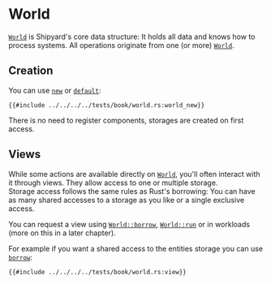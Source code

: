 # World

[`World`](https://docs.rs/shipyard/latest/shipyard/struct.World.html) is Shipyard's core data structure: It holds all data and knows how to process systems. All operations originate from one (or more) [`World`](https://docs.rs/shipyard/latest/shipyard/struct.World.html).

## Creation

You can use [`new`](https://docs.rs/shipyard/latest/shipyard/struct.World.html#method.new) or [`default`](https://docs.rs/shipyard/latest/shipyard/struct.World.html#method.default):

```rust, noplaypen
{{#include ../../../../tests/book/world.rs:world_new}}
```

There is no need to register components, storages are created on first access.

## Views

While some actions are available directly on [`World`](https://docs.rs/shipyard/latest/shipyard/struct.World.html), you'll often interact with it through views. They allow access to one or multiple storage.  
Storage access follows the same rules as Rust's borrowing: You can have as many shared accesses to a storage as you like or a single exclusive access.

You can request a view using [`World::borrow`](https://docs.rs/shipyard/0.4.1/shipyard/struct.World.html#method.borrow), [`World::run`](https://docs.rs/shipyard/0.4.1/shipyard/struct.World.html#method.run) or in workloads (more on this in a later chapter).

For example if you want a shared access to the entities storage you can use [`borrow`](https://docs.rs/shipyard/0.4.1/shipyard/struct.World.html#method.borrow):

```rust, noplaypen
{{#include ../../../../tests/book/world.rs:view}}
```
